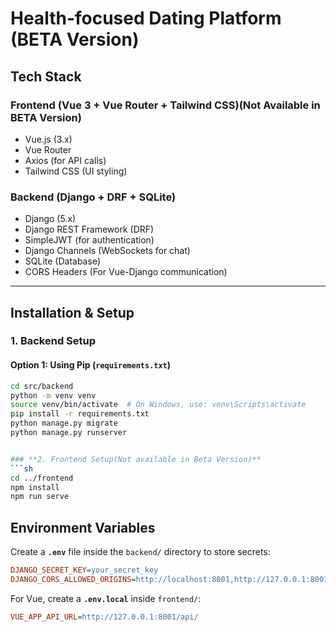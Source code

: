 # **Health-focused Dating Platform (BETA Version)** 

## **Tech Stack**

### **Frontend (Vue 3 + Vue Router + Tailwind CSS)(Not Available in BETA Version)** 
- Vue.js (3.x)  
- Vue Router  
- Axios (for API calls)  
- Tailwind CSS (UI styling)  

### **Backend (Django + DRF + SQLite)**
- Django (5.x)  
- Django REST Framework (DRF)  
- SimpleJWT (for authentication)  
- Django Channels (WebSockets for chat)  
- SQLite (Database)  
- CORS Headers (For Vue-Django communication)  

---

## **Installation & Setup**

### **1. Backend Setup**
#### **Option 1: Using Pip (`requirements.txt`)**
```sh
cd src/backend
python -m venv venv
source venv/bin/activate  # On Windows, use: venv\Scripts\activate
pip install -r requirements.txt
python manage.py migrate
python manage.py runserver


### **2️. Frontend Setup(Not available in Beta Version)**
```sh
cd ../frontend
npm install
npm run serve
```

## **Environment Variables**
Create a **`.env`** file inside the `backend/` directory to store secrets:

```ini
DJANGO_SECRET_KEY=your_secret_key
DJANGO_CORS_ALLOWED_ORIGINS=http://localhost:8001,http://127.0.0.1:8001,http://192.168.1.34:8001
```

For Vue, create a **`.env.local`** inside `frontend/`:

```ini
VUE_APP_API_URL=http://127.0.0.1:8001/api/
```

